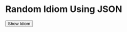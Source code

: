 <html>
<head>
<title>Page Title</title>
</head>
<body>

<h1> Random Idiom Using JSON </h1>

<button type="button" class="new-quote button">Show Idiom</button>

<dl id="quote"></dl>

<script>
const endpoint = 'https://https://aleksg99.github.io/SML5202-Aleks/datasets/idioms.json';

function getQuote() {
fetch(endpoint)
.then(function (response) {
return response.json();
})

.then(function(data){
let id = Math.floor(Math.random() * 5);
let idiom = (data.idioms[id].idiom);
let meaning = (data.idioms[id].meaning);
let example =(data.idioms[id].example);


document.querySelector("#quote").innerHTML = "<dt>" + idiom + "<dt>" + "<dd><strong>Example:<strong> " + example + "</dd><dd><strong>Meaning:</strong> " + meaning + "</dd> " ;

//console.log(data.idioms[id].idiom)
})

.catch(function () {
console.log("Error occurred");
});
}

const newQuoteButton = document.querySelector('.new-quote');
newQuoteButton.addEventListener('click', getQuote);

</script>
</body>
</html>

